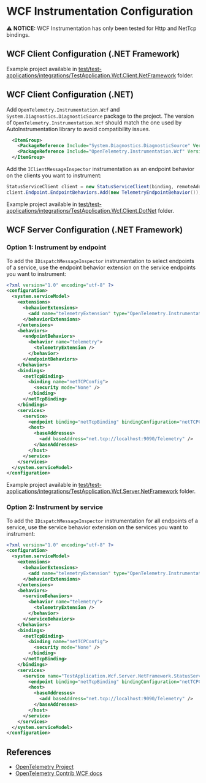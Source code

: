 # WCF Instrumentation Configuration

⚠️ **NOTICE:** WCF Instrumentation has only been tested for Http and NetTcp bindings.

## WCF Client Configuration (.NET Framework)

Example project available in
[test/test-applications/integrations/TestApplication.Wcf.Client.NetFramework](../test/test-applications/integrations/TestApplication.Wcf.Client.NetFramework/)
folder.

## WCF Client Configuration (.NET)

Add `OpenTelemetry.Instrumentation.Wcf` and `System.Diagnostics.DiagnosticSource`
package to the project. The version of `OpenTelemetry.Instrumentation.Wcf`
should match the one used by AutoInstrumentation library to avoid compatibility
issues.

```xml
  <ItemGroup>
    <PackageReference Include="System.Diagnostics.DiagnosticSource" Version="7.0.0" />
    <PackageReference Include="OpenTelemetry.Instrumentation.Wcf" Version="1.0.0-rc.9" ExcludeAssets="runtime" />
  </ItemGroup>
```

Add the `IClientMessageInspector` instrumentation as an endpoint behavior on the
clients you want to instrument:

```csharp
StatusServiceClient client = new StatusServiceClient(binding, remoteAddress);
client.Endpoint.EndpointBehaviors.Add(new TelemetryEndpointBehavior());
```

Example project available in
[test/test-applications/integrations/TestApplication.Wcf.Client.DotNet](../test/test-applications/integrations/TestApplication.Wcf.Client.DotNet/)
folder.

## WCF Server Configuration (.NET Framework)

### Option 1: Instrument by endpoint

To add the `IDispatchMessageInspector` instrumentation to select endpoints of a
service, use the endpoint behavior extension on the service endpoints you want
to instrument:

```xml
<?xml version="1.0" encoding="utf-8" ?>
<configuration>
  <system.serviceModel>
    <extensions>
      <behaviorExtensions>
        <add name="telemetryExtension" type="OpenTelemetry.Instrumentation.Wcf.TelemetryEndpointBehaviorExtensionElement, OpenTelemetry.Instrumentation.Wcf" />
      </behaviorExtensions>
    </extensions>
    <behaviors>
      <endpointBehaviors>
        <behavior name="telemetry">
          <telemetryExtension />
        </behavior>
      </endpointBehaviors>
    </behaviors>
    <bindings>
      <netTcpBinding>
        <binding name="netTCPConfig">
          <security mode="None" />
        </binding>
      </netTcpBinding>
    </bindings>
    <services>
      <service>
        <endpoint binding="netTcpBinding" bindingConfiguration="netTCPConfig" behaviorConfiguration="telemetry" contract="TestApplication.Wcf.Server.NetFramework.IStatusServiceContract" />
        <host>
          <baseAddresses>
            <add baseAddress="net.tcp://localhost:9090/Telemetry" />
          </baseAddresses>
        </host>
      </service>
    </services>
  </system.serviceModel>
</configuration>
```

Example project available in
[test/test-applications/integrations/TestApplication.Wcf.Server.NetFramework](../test/test-applications/integrations/TestApplication.Wcf.Server.NetFramework/)
folder.

### Option 2: Instrument by service

To add the `IDispatchMessageInspector` instrumentation for all endpoints of a
service, use the service behavior extension on the services you want to
instrument:

```xml
<?xml version="1.0" encoding="utf-8" ?>
<configuration>
  <system.serviceModel>
    <extensions>
      <behaviorExtensions>
        <add name="telemetryExtension" type="OpenTelemetry.Instrumentation.Wcf.TelemetryServiceBehaviorExtensionElement, OpenTelemetry.Instrumentation.Wcf" />
      </behaviorExtensions>
    </extensions>
    <behaviors>
      <serviceBehaviors>
        <behavior name="telemetry">
          <telemetryExtension />
        </behavior>
      </serviceBehaviors>
    </behaviors>
    <bindings>
      <netTcpBinding>
        <binding name="netTCPConfig">
          <security mode="None" />
        </binding>
      </netTcpBinding>
    </bindings>
    <services>
      <service name="TestApplication.Wcf.Server.NetFramework.StatusService" behaviorConfiguration="telemetry">
        <endpoint binding="netTcpBinding" bindingConfiguration="netTCPConfig" contract="TestApplication.Wcf.Server.NetFramework.IStatusServiceContract" />
        <host>
          <baseAddresses>
            <add baseAddress="net.tcp://localhost:9090/Telemetry" />
          </baseAddresses>
        </host>
      </service>
    </services>
  </system.serviceModel>
</configuration>
```

## References

* [OpenTelemetry Project](https://opentelemetry.io/)
* [OpenTelemetry Contrib WCF docs](https://github.com/open-telemetry/opentelemetry-dotnet-contrib/blob/Instrumentation.Wcf-1.0.0-rc.8/src/OpenTelemetry.Instrumentation.Wcf/README.md)

